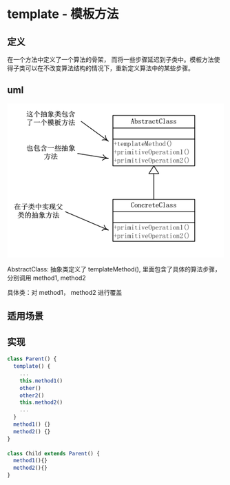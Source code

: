 # template - 模板方法

## 定义

在一个方法中定义了一个算法的骨架， 而将一些步骤延迟到子类中。模板方法使得子类可以在不改变算法结构的情况下，重新定义算法中的某些步骤。

## uml

![uml](./template.png)

AbstractClass: 抽象类定义了 templateMethod(), 里面包含了具体的算法步骤，分别调用 method1, method2

具体类：对 method1， method2 进行覆盖

## 适用场景

## 实现

```javascript
class Parent() {
  template() {
    ...
    this.method1()
    other()
    other2()
    this.method2()
    ...
  }
  method1() {}
  method2() {}
}

class Child extends Parent() {
  method1(){}
  method2(){}
}

```
